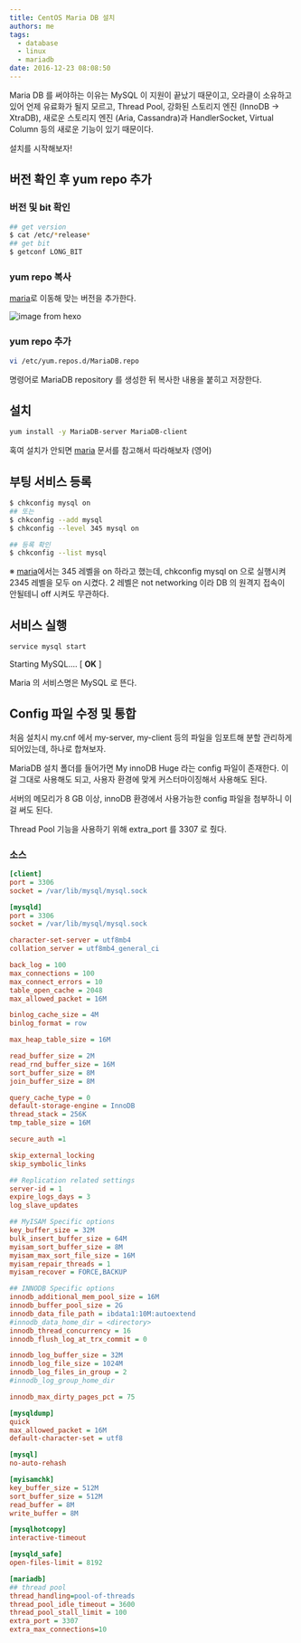 ```yaml
---
title: CentOS Maria DB 설치
authors: me
tags:
  - database
  - linux
  - mariadb
date: 2016-12-23 08:08:50
---
```


Maria DB 를 써야하는 이유는
MySQL 이 지원이 끝났기 때문이고, 오라클이 소유하고 있어 언제 유료화가 될지 모르고,
Thread Pool, 강화된 스토리지 엔진 (InnoDB -> XtraDB), 새로운 스토리지 엔진 (Aria, Cassandra)과 HandlerSocket, Virtual Column 등의 새로운 기능이 있기 때문이다.

설치를 시작해보자!

## 버전 확인 후 yum repo 추가

### 버전 및 bit 확인

```bash
## get version
$ cat /etc/*release*
## get bit
$ getconf LONG_BIT
```

### yum repo 복사

[maria](https://downloads.mariadb.org/mariadb/repositories/#mirror=kaist&distro=CentOS&distro_release=centos6-amd64--centos6&version=10.1)로 이동해 맞는 버전을 추가한다.

![image from hexo](https://i.imgur.com/X3A73UI.png)

### yum repo 추가

```bash
vi /etc/yum.repos.d/MariaDB.repo
```

명령어로 MariaDB repository 를 생성한 뒤 복사한 내용을 붙히고 저장한다.

## 설치

```bash
yum install -y MariaDB-server MariaDB-client
```

혹여 설치가 안되면 [maria](https://mariadb.com/kb/en/mariadb/yum/) 문서를 참고해서 따라해보자 (영어)

## 부팅 서비스 등록

```bash
$ chkconfig mysql on
## 또는
$ chkconfig --add mysql
$ chkconfig --level 345 mysql on

## 등록 확인
$ chkconfig --list mysql
```

※ [maria](https://mariadb.com/kb/en/mariadb/starting-and-stopping-mariadb-automatically/)에서는 345 레벨을 on 하라고 했는데, chkconfig mysql on 으로 실행시켜 2345 레벨을 모두 on 시켰다.
2 레벨은 not networking 이라 DB 의 원격지 접속이 안될테니 off 시켜도 무관하다.

## 서비스 실행

```bash
service mysql start
```

Starting MySQL.... [ **OK** ]

Maria 의 서비스명은 MySQL 로 뜬다.

## Config 파일 수정 및 통합

처음 설치시 my.cnf 에서 my-server, my-client 등의 파일을 임포트해 분할 관리하게 되어있는데,
하나로 합쳐보자.

MariaDB 설치 폴더를 들어가면 My innoDB Huge 라는 config 파일이 존재한다.
이걸 그대로 사용해도 되고, 사용자 환경에 맞게 커스터마이징해서 사용해도 된다.

서버의 메모리가 8 GB 이상, innoDB 환경에서 사용가능한 config 파일을 첨부하니 이걸 써도 된다.

Thread Pool 기능을 사용하기 위해 extra_port 를 3307 로 줬다.

### 소스

```ini title="my.cnf"
[client]
port = 3306
socket = /var/lib/mysql/mysql.sock

[mysqld]
port = 3306
socket = /var/lib/mysql/mysql.sock

character-set-server = utf8mb4
collation_server = utf8mb4_general_ci

back_log = 100
max_connections = 100
max_connect_errors = 10
table_open_cache = 2048
max_allowed_packet = 16M

binlog_cache_size = 4M
binlog_format = row

max_heap_table_size = 16M

read_buffer_size = 2M
read_rnd_buffer_size = 16M
sort_buffer_size = 8M
join_buffer_size = 8M

query_cache_type = 0
default-storage-engine = InnoDB
thread_stack = 256K
tmp_table_size = 16M

secure_auth =1

skip_external_locking
skip_symbolic_links

## Replication related settings
server-id = 1
expire_logs_days = 3
log_slave_updates

## MyISAM Specific options
key_buffer_size = 32M
bulk_insert_buffer_size = 64M
myisam_sort_buffer_size = 8M
myisam_max_sort_file_size = 16M
myisam_repair_threads = 1
myisam_recover = FORCE,BACKUP

## INNODB Specific options
innodb_additional_mem_pool_size = 16M
innodb_buffer_pool_size = 2G
innodb_data_file_path = ibdata1:10M:autoextend
#innodb_data_home_dir = <directory>
innodb_thread_concurrency = 16
innodb_flush_log_at_trx_commit = 0

innodb_log_buffer_size = 32M
innodb_log_file_size = 1024M
innodb_log_files_in_group = 2
#innodb_log_group_home_dir

innodb_max_dirty_pages_pct = 75

[mysqldump]
quick
max_allowed_packet = 16M
default-character-set = utf8

[mysql]
no-auto-rehash

[myisamchk]
key_buffer_size = 512M
sort_buffer_size = 512M
read_buffer = 8M
write_buffer = 8M

[mysqlhotcopy]
interactive-timeout

[mysqld_safe]
open-files-limit = 8192

[mariadb]
## thread pool
thread_handling=pool-of-threads
thread_pool_idle_timeout = 3600
thread_pool_stall_limit = 100
extra_port = 3307
extra_max_connections=10
```
